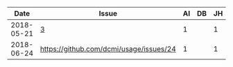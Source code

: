 | Date        |  Issue                                    |  AI  |  DB  |  JH  |  JN  |  JT  |  KE  |  KC  |  OS  |  SH  |  SR  |  SS  |  TB  |  VC  |
| ----------- | ----------------------------------------- | ---- | ---- | ---- | ---- | ---- | ---- | ---- | ---- | ---- | ---- | ---- | ---- | ---- |
| 2018-05-21  |  [3](https://github.com/dcmi/usage/issues/3)  |  1   |      |  1   |  1   |      |  1   |  1   |  1   |      |  1   |  1   |  1   |      |
| 2018-06-24  |  https://github.com/dcmi/usage/issues/24  |  1   |      |  1   |  1   |      |  1   |  1   |  1   |      |  1   |  1   |  1   |      |


